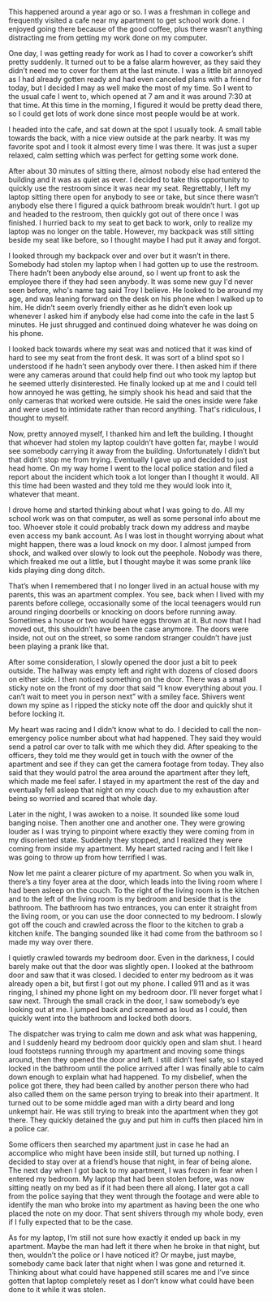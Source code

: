 This happened around a year ago or so. I was a freshman in college and frequently visited a cafe near my apartment to get school work done. I enjoyed going there because of the good coffee, plus there wasn’t anything distracting me from getting my work done on my computer. 

One day, I was getting ready for work as I had to cover a coworker’s shift pretty suddenly. It turned out to be a false alarm however, as they said they didn’t need me to cover for them at the last minute. I was a little bit annoyed as I had already gotten ready and had even canceled plans with a friend for today, but I decided I may as well make the most of my time. So I went to the usual cafe I went to, which opened at 7 am and it was around 7:30 at that time. At this time in the morning, I figured it would be pretty dead there, so I could get lots of work done since most people would be at work. 

I headed into the cafe, and sat down at the spot I usually took. A small table towards the back, with a nice view outside at the park nearby. It was my favorite spot and I took it almost every time I was there. It was just a super relaxed, calm setting which was perfect for getting some work done.

After about 30 minutes of sitting there, almost nobody else had entered the building and it was as quiet as ever. I decided to take this opportunity to quickly use the restroom since it was near my seat. Regrettably, I left my laptop sitting there open for anybody to see or take, but since there wasn’t anybody else there I figured a quick bathroom break wouldn’t hurt. I got up and headed to the restroom, then quickly got out of there once I was finished. I hurried back to my seat to get back to work, only to realize my laptop was no longer on the table. However, my backpack was still sitting beside my seat like before, so I thought maybe I had put it away and forgot. 

I looked through my backpack over and over but it wasn’t in there. Somebody had stolen my laptop when I had gotten up to use the restroom. There hadn’t been anybody else around, so I went up front to ask the employee there if they had seen anybody. It was some new guy I'd never seen before, who's name tag said Troy I believe. He looked to be around my age, and was leaning forward on the desk on his phone when I walked up to him. He didn’t seem overly friendly either as he didn’t even look up whenever I asked him if anybody else had come into the cafe in the last 5 minutes. He just shrugged and continued doing whatever he was doing on his phone.

I looked back towards where my seat was and noticed that it was kind of hard to see my seat from the front desk. It was sort of a blind spot so I understood if he hadn’t seen anybody over there. I then asked him if there were any cameras around that could help find out who took my laptop but he seemed utterly disinterested. He finally looked up at me and I could tell how annoyed he was getting, he simply shook his head and said that the only cameras that worked were outside. He said the ones inside were fake and were used to intimidate rather than record anything. That's ridiculous, I thought to myself.

Now, pretty annoyed myself, I thanked him and left the building. I thought that whoever had stolen my laptop couldn’t have gotten far, maybe I would see somebody carrying it away from the building. Unfortunately I didn’t but that didn’t stop me from trying. Eventually I gave up and decided to just head home. On my way home I went to the local police station and filed a report about the incident which took a lot longer than I thought it would. All this time had been wasted and they told me they would look into it, whatever that meant.

I drove home and started thinking about what I was going to do. All my school work was on that computer, as well as some personal info about me too. Whoever stole it could probably track down my address and maybe even access my bank account. As I was lost in thought worrying about what might happen, there was a loud knock on my door. I almost jumped from shock, and walked over slowly to look out the peephole. Nobody was there, which freaked me out a little, but I thought maybe it was some prank like kids playing ding dong ditch.

That’s when I remembered that I no longer lived in an actual house with my parents, this was an apartment complex. You see, back when I lived with my parents before college, occasionally some of the local teenagers would run around ringing doorbells or knocking on doors before running away. Sometimes a house or two would have eggs thrown at it. But now that I had moved out, this shouldn’t have been the case anymore. The doors were inside, not out on the street, so some random stranger couldn’t have just been playing a prank like that.

After some consideration, I slowly opened the door just a bit to peek outside. The hallway was empty left and right with dozens of closed doors on either side. I then noticed something on the door. There was a small sticky note on the front of my door that said “I know everything about you. I can’t wait to meet you in person next” with a smiley face. Shivers went down my spine as I ripped the sticky note off the door and quickly shut it before locking it.

My heart was racing and I didn’t know what to do. I decided to call the non-emergency police number about what had happened. They said they would send a patrol car over to talk with me which they did. After speaking to the officers, they told me they would get in touch with the owner of the apartment and see if they can get the camera footage from today. They also said that they would patrol the area around the apartment after they left, which made me feel safer. I stayed in my apartment the rest of the day and eventually fell asleep that night on my couch due to my exhaustion after being so worried and scared that whole day.

Later in the night, I was awoken to a noise. It sounded like some loud banging noise. Then another one and another one. They were growing louder as I was trying to pinpoint where exactly they were coming from in my disoriented state. Suddenly they stopped, and I realized they were coming from inside my apartment. My heart started racing and I felt like I was going to throw up from how terrified I was.

Now let me paint a clearer picture of my apartment. So when you walk in, there’s a tiny foyer area at the door, which leads into the living room where I had been asleep on the couch. To the right of the living room is the kitchen and to the left of the living room is my bedroom and beside that is the bathroom. The bathroom has two entrances, you can enter it straight from the living room, or you can use the door connected to my bedroom. I slowly got off the couch and crawled across the floor to the kitchen to grab a kitchen knife. The banging sounded like it had come from the bathroom so I made my way over there. 

I quietly crawled towards my bedroom door. Even in the darkness, I could barely make out that the door was slightly open. I looked at the bathroom door and saw that it was closed. I decided to enter my bedroom as it was already open a bit, but first I got out my phone. I called 911 and as it was ringing, I shined my phone light on my bedroom door. I’ll never forget what I saw next. Through the small crack in the door, I saw somebody’s eye looking out at me. I jumped back and screamed as loud as I could, then quickly went into the bathroom and locked both doors. 

The dispatcher was trying to calm me down and ask what was happening, and I suddenly heard my bedroom door quickly open and slam shut. I heard loud footsteps running through my apartment and moving some things around, then they opened the door and left. I still didn’t feel safe, so I stayed locked in the bathroom until the police arrived after I was finally able to calm down enough to explain what had happened. To my disbelief, when the police got there, they had been called by another person there who had also called them on the same person trying to break into their apartment. It turned out to be some middle aged man with a dirty beard and long unkempt hair. He was still trying to break into the apartment when they got there. They quickly detained the guy and put him in cuffs then placed him in a police car. 

Some officers then searched my apartment just in case he had an accomplice who might have been inside still, but turned up nothing. I decided to stay over at a friend’s house that night, in fear of being alone. The next day when I got back to my apartment, I was frozen in fear when I entered my bedroom. My laptop that had been stolen before, was now sitting neatly on my bed as if it had been there all along. I later got a call from the police saying that they went through the footage and were able to identify the man who broke into my apartment as having been the one who placed the note on my door. That sent shivers through my whole body, even if I fully expected that to be the case. 

As for my laptop, I’m still not sure how exactly it ended up back in my apartment. Maybe the man had left it there when he broke in that night, but then, wouldn’t the police or I have noticed it? Or maybe, just maybe, somebody came back later that night when I was gone and returned it. Thinking about what could have happened still scares me and I’ve since gotten that laptop completely reset as I don’t know what could have been done to it while it was stolen.
